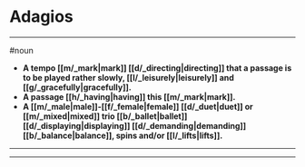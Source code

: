 # Adagios
---
#noun
- **A tempo [[m/_mark|mark]] [[d/_directing|directing]] that a passage is to be played rather slowly, [[l/_leisurely|leisurely]] and [[g/_gracefully|gracefully]].**
- **A passage [[h/_having|having]] this [[m/_mark|mark]].**
- **A [[m/_male|male]]-[[f/_female|female]] [[d/_duet|duet]] or [[m/_mixed|mixed]] trio [[b/_ballet|ballet]] [[d/_displaying|displaying]] [[d/_demanding|demanding]] [[b/_balance|balance]], spins and/or [[l/_lifts|lifts]].**
---
---
